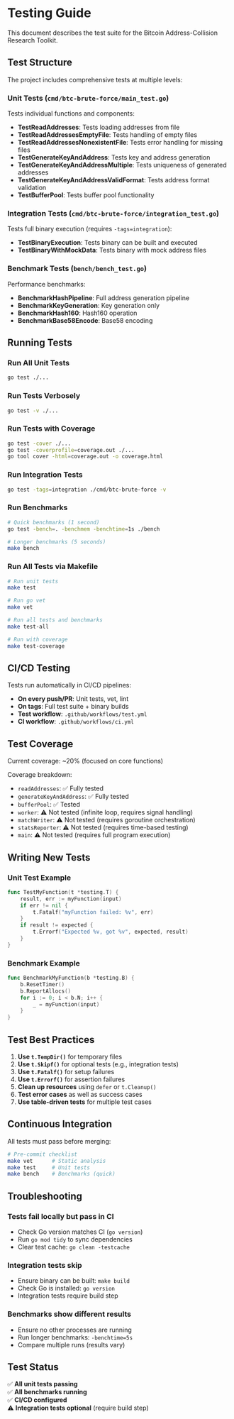 # Testing Guide

This document describes the test suite for the Bitcoin Address-Collision Research Toolkit.

## Test Structure

The project includes comprehensive tests at multiple levels:

### Unit Tests (`cmd/btc-brute-force/main_test.go`)

Tests individual functions and components:

- **TestReadAddresses**: Tests loading addresses from file
- **TestReadAddressesEmptyFile**: Tests handling of empty files
- **TestReadAddressesNonexistentFile**: Tests error handling for missing files
- **TestGenerateKeyAndAddress**: Tests key and address generation
- **TestGenerateKeyAndAddressMultiple**: Tests uniqueness of generated addresses
- **TestGenerateKeyAndAddressValidFormat**: Tests address format validation
- **TestBufferPool**: Tests buffer pool functionality

### Integration Tests (`cmd/btc-brute-force/integration_test.go`)

Tests full binary execution (requires `-tags=integration`):

- **TestBinaryExecution**: Tests binary can be built and executed
- **TestBinaryWithMockData**: Tests binary with mock address files

### Benchmark Tests (`bench/bench_test.go`)

Performance benchmarks:

- **BenchmarkHashPipeline**: Full address generation pipeline
- **BenchmarkKeyGeneration**: Key generation only
- **BenchmarkHash160**: Hash160 operation
- **BenchmarkBase58Encode**: Base58 encoding

## Running Tests

### Run All Unit Tests

```bash
go test ./...
```

### Run Tests Verbosely

```bash
go test -v ./...
```

### Run Tests with Coverage

```bash
go test -cover ./...
go test -coverprofile=coverage.out ./...
go tool cover -html=coverage.out -o coverage.html
```

### Run Integration Tests

```bash
go test -tags=integration ./cmd/btc-brute-force -v
```

### Run Benchmarks

```bash
# Quick benchmarks (1 second)
go test -bench=. -benchmem -benchtime=1s ./bench

# Longer benchmarks (5 seconds)
make bench
```

### Run All Tests via Makefile

```bash
# Run unit tests
make test

# Run go vet
make vet

# Run all tests and benchmarks
make test-all

# Run with coverage
make test-coverage
```

## CI/CD Testing

Tests run automatically in CI/CD pipelines:

- **On every push/PR**: Unit tests, vet, lint
- **On tags**: Full test suite + binary builds
- **Test workflow**: `.github/workflows/test.yml`
- **CI workflow**: `.github/workflows/ci.yml`

## Test Coverage

Current coverage: ~20% (focused on core functions)

Coverage breakdown:

- `readAddresses`: ✅ Fully tested
- `generateKeyAndAddress`: ✅ Fully tested
- `bufferPool`: ✅ Tested
- `worker`: ⚠️ Not tested (infinite loop, requires signal handling)
- `matchWriter`: ⚠️ Not tested (requires goroutine orchestration)
- `statsReporter`: ⚠️ Not tested (requires time-based testing)
- `main`: ⚠️ Not tested (requires full program execution)

## Writing New Tests

### Unit Test Example

```go
func TestMyFunction(t *testing.T) {
    result, err := myFunction(input)
    if err != nil {
        t.Fatalf("myFunction failed: %v", err)
    }
    if result != expected {
        t.Errorf("Expected %v, got %v", expected, result)
    }
}
```

### Benchmark Example

```go
func BenchmarkMyFunction(b *testing.B) {
    b.ResetTimer()
    b.ReportAllocs()
    for i := 0; i < b.N; i++ {
        _ = myFunction(input)
    }
}
```

## Test Best Practices

1. **Use `t.TempDir()`** for temporary files
2. **Use `t.Skipf()`** for optional tests (e.g., integration tests)
3. **Use `t.Fatalf()`** for setup failures
4. **Use `t.Errorf()`** for assertion failures
5. **Clean up resources** using `defer` or `t.Cleanup()`
6. **Test error cases** as well as success cases
7. **Use table-driven tests** for multiple test cases

## Continuous Integration

All tests must pass before merging:

```bash
# Pre-commit checklist
make vet      # Static analysis
make test     # Unit tests
make bench    # Benchmarks (quick)
```

## Troubleshooting

### Tests fail locally but pass in CI

- Check Go version matches CI (`go version`)
- Run `go mod tidy` to sync dependencies
- Clear test cache: `go clean -testcache`

### Integration tests skip

- Ensure binary can be built: `make build`
- Check Go is installed: `go version`
- Integration tests require build step

### Benchmarks show different results

- Ensure no other processes are running
- Run longer benchmarks: `-benchtime=5s`
- Compare multiple runs (results vary)

## Test Status

✅ **All unit tests passing**  
✅ **All benchmarks running**  
✅ **CI/CD configured**  
⚠️ **Integration tests optional** (require build step)
